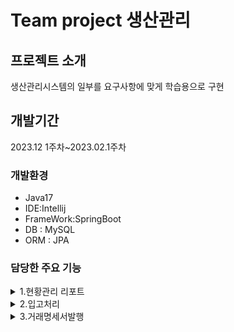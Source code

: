 
# Team project 생산관리

## 프로젝트 소개
생산관리시스템의 일부를 요구사항에 맞게
학습용으로 구현


## 개발기간
2023.12 1주차~2023.02.1주차

### 개발환경

- Java17
- IDE:Intellij
- FrameWork:SpringBoot
- DB : MySQL
- ORM : JPA



### 담당한 주요 기능

<details>
  <summary>1.현황관리 리포트</summary>
  
  <details>
    <summary>1.1 리포트 기간을 선택후 해상 기간에 진행 or 완료된발주서확인</summary>
  </details>

  <details>
    <summary>1.2 구문 항목별로 발주진행 그래프 표시</summary>
  </details>
  
  
</details>

<details>
  <summary>2.입고처리</summary>

  <details>
    <summary>2.1 입고된 자재의 수량정보를 입력,저장</summary>
  </details>

  <details>
    <summary>2.2 입고된 품목 조달 완료 처리</summary>
  </details>
  
</details>

<details>
  <summary>3.거래명세서발행</summary>

  <details>
    <summary>3.1 거래명세서 미리보기</summary>
  </details>

  <details>
    <summary>3.2 거래명세서 양식을 출력</summary>
  </details>

  <details>
    <summary>3.3 거래명세서 양식을 해당 회사에 전송</summary>
  </details>

  
</details>


